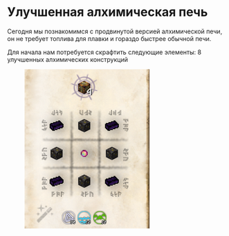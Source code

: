 # Улучшенная алхимическая печь

Сегодня мы познакомимся с продвинутой версией алхимической печи, он не требует топлива для плавки и гораздо быстрее обычной печи.

Для начала нам потребуется скрафтить следующие элементы: 8 улучшенных алхимических конструкций

<figure><img src="../.gitbook/assets/image (45).png" alt=""><figcaption></figcaption></figure>
